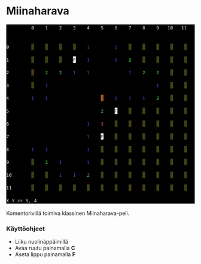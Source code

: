 # Miinaharava
![Miinaharava peli komentorivillä](./Kuvat/screenshot1.png)

Komentorivillä toimiva klassinen Miinaharava-peli.

### Käyttöohjeet
- Liiku nuolinäppäimillä  
- Avaa ruutu painamalla **C**  
- Aseta lippu painamalla **F**
